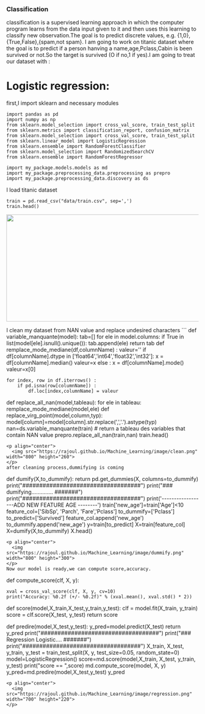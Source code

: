 ### Classification
classification is a supervised learning approach in which the computer program learns from the data input given to it and then
uses this learning to classify new observation.The goal is to predict discrete values, e.g. {1,0},{True,False},{spam,not spam}.
I am going to work on titanic dataset where the goal is to predict if a person hanving a name,age,Pclass,Cabin is been survived
or not.So the target is survived (O if no,1 if yes).I am going to treat our dataset with :
# Logistic regression:
first,I import sklearn and necessary modules
```
import pandas as pd
import numpy as np
from sklearn.model_selection import cross_val_score, train_test_split
from sklearn.metrics import classification_report, confusion_matrix
from sklearn.model_selection import cross_val_score, train_test_split
from sklearn.linear_model import LogisticRegression
from sklearn.ensemble import RandomForestClassifier
from sklearn.model_selection import RandomizedSearchCV
from sklearn.ensemble import RandomForestRegressor

import my_package.models.models as md
import my_package.preprocessing_data.preprocessing as prepro
import my_package.preprocessing_data.discovery as ds
```
I load titanic dataset
```
train = pd.read_csv("data/train.csv", sep=',')
train.head()
```
<p align="center">
  <img src="https://rajoul.github.io/Machine_Learning/image/head.png" width="800" height="280">
</p>
I clean my dataset from NAN value and replace undesired characters
```
def variable_manquante(model):
    tab=[]
    for ele in model.columns:
        if True in list(model[ele].isnull().unique()):
            tab.append(ele)     
    return tab
def remplace_mode_mediane(df,columnName) :
    valeur=''
    if df[columnName].dtype in ['float64','int64','float32','int32']:
        x = df[columnName].median()
        valeur=x
    else :
        x = df[columnName].mode()
        valeur=x[0]
        
    for index, row in df.iterrows() :
        if pd.isna(row[columnName]) :
            df.loc[index,columnName] = valeur
def replace_all_nan(model,tableau):
	for ele in tableau:
		remplace_mode_mediane(model,ele)
def replace_virg_point(model,column,typ):
	model[column]=model[column].str.replace(',','.').astype(typ)
nan=ds.variable_manquante(train) # return a tableau des variables that contain NAN value
prepro.replace_all_nan(train,nan)
train.head()
```
<p align="center">
  <img src="https://rajoul.github.io/Machine_Learning/image/clean.png" width="800" height="260">
</p>
after cleaning process,dummifying is coming
```
def dumify(X,to_dummify):
    return pd.get_dummies(X, columns=to_dummify)
print("###################################")
print("### dumifying.............. #######")
print("###################################")
print('------------------ADD NEW FEATURE AGE --------')
train['new_age']=train['Age']<10
feature_col=['SibSp', 'Parch', 'Fare','Pclass']
to_dummify=['Pclass']
to_predict=['Survived']
feature_col.append('new_age')
to_dummify.append('new_age')
y=train[to_predict]
X=train[feature_col]
X=dumify(X,to_dummify)
X.head()
```
<p align="center">
  <img src="https://rajoul.github.io/Machine_Learning/image/dummify.png" width="800" height="300">
</p>
Now our model is ready,we can compute score,accuracy.
```
def compute_score(clf, X, y):
    
    xval = cross_val_score(clf, X, y, cv=10)
    print("Accuracy: %0.2f (+/- %0.2f)" % (xval.mean(), xval.std() * 2))
    
def score(model,X_train,X_test,y_train,y_test):
	clf = model.fit(X_train, y_train)
	score = clf.score(X_test, y_test)
	return score

def predire(model,X_test,y_test):
	y_pred=model.predict(X_test)
	return y_pred
print("###################################")
print("### Regression Logistic.... #######")
print("###################################")
X_train, X_test, y_train, y_test = train_test_split(X, y, test_size=0.05, random_state=0)
model=LogisticRegression()
score=md.score(model,X_train, X_test, y_train, y_test)
print("score == ",score)
md.compute_score(model, X, y)
y_pred=md.predire(model,X_test,y_test)
y_pred
```
<p align="center">
  <img src="https://rajoul.github.io/Machine_Learning/image/regression.png" width="700" height="220">
</p>







